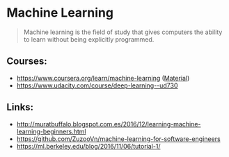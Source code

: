 Machine Learning
================


> Machine learning is the field of study that gives computers the ability to learn without being explicitly programmed.

Courses:
--------

* https://www.coursera.org/learn/machine-learning ([Material](http://cs229.stanford.edu/materials.html))
* https://www.udacity.com/course/deep-learning--ud730


Links:
------

* http://muratbuffalo.blogspot.com.es/2016/12/learning-machine-learning-beginners.html 
* https://github.com/ZuzooVn/machine-learning-for-software-engineers
* https://ml.berkeley.edu/blog/2016/11/06/tutorial-1/
